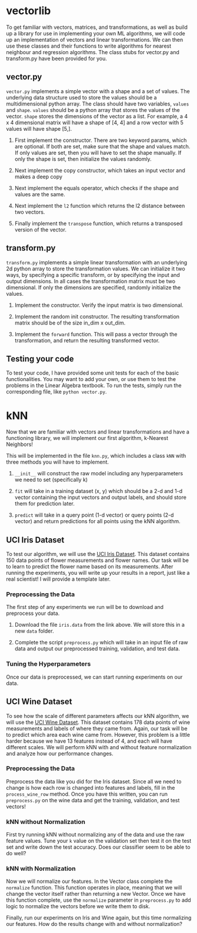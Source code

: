 # vectorlib

To get familiar with vectors, matrices, and transformations, as well as build up a library for use in implementing your own ML algorithms, we will code up an implementation of vectors and linear transformations. We can then use these classes and their functions to write algorithms for nearest neighbour and regression algorithms. The class stubs for vector.py and transform.py have been provided for you.

## vector.py

`vector.py` implements a simple vector with a shape and a set of values. The underlying data structure used to store the values should be a multidimensional python array. The class should have two variables, `values` and `shape`. `values` should be a python array that stores the values of the vector. `shape` stores the dimensions of the vector as a list. For example, a 4 x 4 dimensional matrix will have a shape of [4, 4] and a row vector with 5 values will have shape [5,].

1. First implement the constructor. There are two keyword params, which are optional. If both are set, make sure that the shape and values match. If only values are set, then you will have to set the shape manually. If only the shape is set, then initialize the values randomly.

2. Next implement the copy constructor, which takes an input vector and makes a deep copy

3. Next implement the equals operator, which checks if the shape and values are the same.

4. Next implement the `l2` function which returns the l2 distance between two vectors.

5. Finally implement the `transpose` function, which returns a transposed version of the vector.

## transform.py

`transform.py` implements a simple linear transformation with an underlying 2d python array to store the transformation values. We can initialize it two ways, by specifying a specific transform, or by specifying the input and output dimensions. In all cases the transformation matrix must be two dimensional. If only the dimensions are specified, randomly initialize the values.

1. Implement the constructor. Verify the input matrix is two dimensional.

2. Implement the random init constructor. The resulting transformation matrix should be of the size in_dim x out_dim.

3. Implement the `forward` function. This will pass a vector through the transformation, and return the resulting transformed vector.

## Testing your code

To test your code, I have provided some unit tests for each of the basic functionalities. You may want to add your own, or use them to test the problems in the Linear Algebra textbook. To run the tests, simply run the corresponding file, like `python vector.py`.

# kNN

Now that we are familiar with vectors and linear transformations and have a functioning library, we will implement our first algorithm, k-Nearest Neighbors!

This will be implemented in the file `knn.py`, which includes a class `kNN` with three methods you will have to implement.

1. `__init__` will construct the raw model including any hyperparameters we need to set (specifically k)

2. `fit` will take in a training dataset (x, y) which should be a 2-d and 1-d vector containing the input vectors and output labels, and should store them for prediction later.

3. `predict` will take in a query point (1-d vector) or query points (2-d vector) and return predictions for all points using the kNN algorithm.

## UCI Iris Dataset

To test our algorithm, we will use the [UCI Iris Dataset](https://archive.ics.uci.edu/ml/machine-learning-databases/iris/). This dataset contains 150 data points of flower measurements and flower names. Our task will be to learn to predict the flower name based on its measurements.
After running the experiments, you will write up your results in a report, just like a real scientist! I will provide a template later.

### Preprocessing the Data

The first step of any experiments we run will be to download and preprocess your data. 

1. Download the file `iris.data` from the link above. We will store this in a new `data` folder.

2. Complete the script `preprocess.py` which will take in an input file of raw data and output our preprocessed training, validation, and test data.

### Tuning the Hyperparameters

Once our data is preprocessed, we can start running experiments on our data.

## UCI Wine Dataset

To see how the scale of different parameters affects our kNN algorithm, we will use the [UCI Wine Dataset](https://archive.ics.uci.edu/ml/datasets/Wine). This dataset contains 178 data points of wine measurements and labels of where they came from. Again, our task will be to predict which area each wine came from. However, this problem is a little harder because we have 13 features instead of 4, and each will have different scales. We will perform kNN with and without feature normalization
and analyze how our performance changes.

### Preprocessing the Data

Preprocess the data like you did for the Iris dataset. Since all we need to change is how each row is changed into features and labels, fill in the `process_wine_row` method. Once you have this written, you can run `preprocess.py` on the wine data and get the training, validation, and test vectors!

### kNN without Normalization

First try running kNN without normalizing any of the data and use the raw feature values. Tune your `k` value on the validation set then test it on the test set and write down the test accuracy. Does our classifier seem to be able to do well?

### kNN with Normalization

Now we will normalize our features. In the Vector class complete the `normalize` function. This function operates in place, meaning that we will change the vector itself rather than returning a new Vector. Once we have this function complete, use the `normalize` parameter in `preprocess.py` to add logic to normalize the vectors before we write them to disk.

Finally, run our experiments on Iris and Wine again, but this time normalizing our features. How do the results change with and without normalization?

